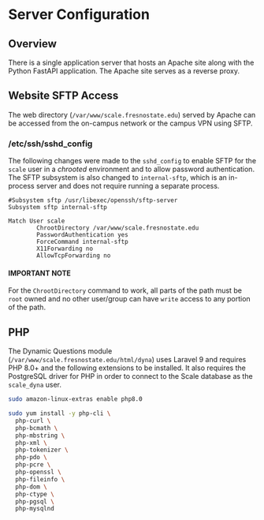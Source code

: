 # Server Configuration

## Overview

There is a single application server that hosts an Apache site along with the
Python FastAPI application. The Apache site serves as a reverse proxy.

## Website SFTP Access

The web directory (`/var/www/scale.fresnostate.edu`) served by Apache can be
accessed from the on-campus network or the campus VPN using SFTP.

### /etc/ssh/sshd_config

The following changes were made to the `sshd_config` to enable SFTP
for the `scale` user in a *chrooted* environment and to allow password
authentication. The SFTP subsystem is also changed to `internal-sftp`, which
is an in-process server and does not require running a separate process.

```
#Subsystem sftp /usr/libexec/openssh/sftp-server
Subsystem sftp internal-sftp

Match User scale
        ChrootDirectory /var/www/scale.fresnostate.edu
        PasswordAuthentication yes
        ForceCommand internal-sftp
        X11Forwarding no
        AllowTcpForwarding no
```

#### IMPORTANT NOTE

For the `ChrootDirectory` command to work, all parts of the path must be
`root` owned and no other user/group can have `write` access to any portion
of the path.

## PHP

The Dynamic Questions module (`/var/www/scale.fresnostate.edu/html/dyna`) uses
Laravel 9 and requires PHP 8.0+ and the following extensions to be installed.
It also requires the PostgreSQL driver for PHP in order to connect to the
Scale database as the `scale_dyna` user.

```bash
sudo amazon-linux-extras enable php8.0

sudo yum install -y php-cli \
  php-curl \
  php-bcmath \
  php-mbstring \
  php-xml \
  php-tokenizer \
  php-pdo \
  php-pcre \
  php-openssl \
  php-fileinfo \
  php-dom \
  php-ctype \
  php-pgsql \
  php-mysqlnd
```
